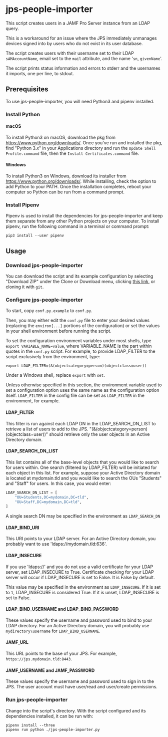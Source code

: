 # jps-people-importer

This script creates users in a JAMF Pro Server instance from an LDAP query.

This is a workaround for an issue where the JPS immediately unmanages devices signed into by users who do not exist in its user database.

The script creates users with their username set to their LDAP `sAMAccountName`, email set to the `mail` attribute, and the name '`sn`, `givenName`'.

The script prints status information and errors to stderr and the usernames it imports, one per line, to stdout.

## Prerequisites

To use jps-people-importer, you will need Python3 and pipenv installed.

### Install Python

#### macOS

To install Python3 on macOS, download the pkg from https://www.python.org/downloads/. Once you've run and installed the pkg, find "Python 3.*x*" in your Applications directory and run the `Update Shell Profile.command` file, then the `Install Certificates.command` file.

#### Windows

To install Python3 on Windows, download its installer from https://www.python.org/downloads/. While installing, check the option to add Python to your PATH. Once the installation completes, reboot your computer so Python can be run from a command prompt.

### Install Pipenv

Pipenv is used to install the dependencies for jps-people-importer and keep them separate from any other Python projects on your computer. To install pipenv, run the following command in a terminal or command prompt:

```
pip3 install --user pipenv
```

## Usage

### Download jps-people-importer

You can download the script and its example configuration by selecting "Download ZIP" under the Clone or Download menu, clicking [this link](https://github.com/UniversalSuperBox/jps-people-importer/archive/master.zip), or cloning it with `git`.

### Configure jps-people-importer

To start, copy `conf.py.example` to `conf.py`.

Then, you may either edit the `conf.py` file to enter your desired values (replacing the `environ[...]` portions of the configuration) or set the values in your shell environment before running the script.

To set the configuration environment variables under most shells, type `export VARIABLE_NAME=value`, where VARIABLE_NAME is the part within quotes in the `conf.py` script. For example, to provide LDAP_FILTER to the script exclusively from the environment, type:

```
export LDAP_FILTER=(&(objectcategory=person)(objectclass=user))
```

Under a Windows shell, replace `export` with `set`.

Unless otherwise specified in this section, the environment variable used to set a configuration option uses the same name as the configuration option itself. `LDAP_FILTER` in the config file can be set as `LDAP_FILTER` in the environment, for example.

#### LDAP_FILTER

This filter is run against each LDAP DN in the LDAP_SEARCH_DN_LIST to retrieve a list of users to add to the JPS. "(&(objectcategory=person)(objectclass=user))" should retrieve only the user objects in an Active Directory domain.

#### LDAP_SEARCH_DN_LIST

This list contains all of the base-level objects that you would like to search for users within. One search (filtered by LDAP_FILTER) will be initiated for each object in this list. For example, suppose your Active Directory domain is located at mydomain.tld and you would like to search the OUs "Students" and "Staff" for users. In this case, you would enter:

```python
LDAP_SEARCH_DN_LIST = [
    "OU=Students,DC=mydomain,DC=tld",
    "OU=Staff,DC=mydomain,DC=tld",
]
```

A single search DN may be specified in the environment as `LDAP_SEARCH_DN`

#### LDAP_BIND_URI

This URI points to your LDAP server. For an Active Directory domain, you probably want to use 'ldaps://mydomain.tld:636'.

#### LDAP_INSECURE

If you use 'ldaps://' and you do not use a valid certificate for your LDAP server, set LDAP_INSECURE to True. Certificate checking for your LDAP server will occur if LDAP_INSECURE is set to False. It is False by default.

This value may be specified in the environment as `LDAP_INSECURE`. If it is set to `1`, LDAP_INSECURE is considered True. If it is unset, LDAP_INSECURE is set to False.

#### LDAP_BIND_USERNAME and LDAP_BIND_PASSWORD

These values specify the username and password used to bind to your LDAP directory. For an Active Directory domain, you will probably use `mydirectory\username` for `LDAP_BIND_USERNAME`.

#### JAMF_URL

This URL points to the base of your JPS. For example, `https://jps.mydomain.tld:8443`.

#### JAMF_USERNAME and JAMF_PASSWORD

These values specify the username and password used to sign in to the JPS. The user account must have user/read and user/create permissions.

### Run jps-people-importer

Change into the script's directory. With the script configured and its dependencies installed, it can be run with:

```
pipenv install --three
pipenv run python ./jps-people-importer.py
```
